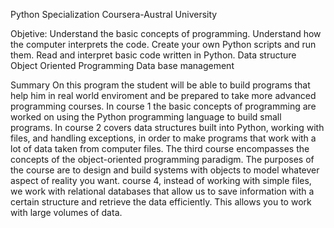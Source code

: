 Python Specialization
Coursera-Austral University

Objetive:
Understand the basic concepts of programming.
Understand how the computer interprets the code.
Create your own Python scripts and run them.
Read and interpret basic code written in Python.
Data structure 
Object Oriented Programming
Data base management

Summary
On this program the student will be able to build programs that help him in real world enviroment and be prepared to take more advanced programming courses.
In course 1 the basic concepts of programming are worked on using the Python programming language to build small programs.
In course 2 covers data structures built into Python, working with files, and handling exceptions, in order to make programs that work with a lot of data taken from computer files.
The third course encompasses the concepts of the object-oriented programming paradigm. The purposes of the course are to design and build systems with objects to 
model whatever aspect of reality you want.
course 4, instead of working with simple files, we work with relational databases that allow us to save information with a certain structure and retrieve the data efficiently.
This allows you to work with large volumes of data.

